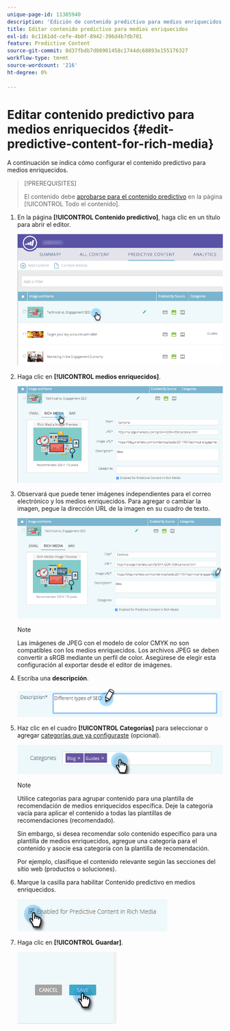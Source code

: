```yaml
---
unique-page-id: 11385940
description: 'Edición de contenido predictivo para medios enriquecidos: documentos de Marketo, documentación del producto'
title: Editar contenido predictivo para medios enriquecidos
exl-id: 6c1161dd-cefe-4b0f-8942-396d4b7db701
feature: Predictive Content
source-git-commit: 0d37fbdb7d08901458c1744dc68893e155176327
workflow-type: tm+mt
source-wordcount: '216'
ht-degree: 0%

---
```


# Editar contenido predictivo para medios enriquecidos {#edit-predictive-content-for-rich-media}

A continuación se indica cómo configurar el contenido predictivo para medios enriquecidos.

>[!PREREQUISITES]
>
>El contenido debe [aprobarse para el contenido predictivo](/help/marketo/product-docs/predictive-content/working-with-all-content/approve-a-title-for-predictive-content.md) en la página [!UICONTROL Todo el contenido].

1. En la página **[!UICONTROL Contenido predictivo]**, haga clic en un título para abrir el editor.

   ![](assets/image2017-10-3-9-3a40-3a38.png)

1. Haga clic en **[!UICONTROL medios enriquecidos]**.

   ![](assets/image2017-10-3-9-3a41-3a33.png)

1. Observará que puede tener imágenes independientes para el correo electrónico y los medios enriquecidos. Para agregar o cambiar la imagen, pegue la dirección URL de la imagen en su cuadro de texto.

   ![](assets/image2017-10-3-9-3a42-3a20.png)

   >[!NOTE]
   >
   >Las imágenes de JPEG con el modelo de color CMYK no son compatibles con los medios enriquecidos. Los archivos JPEG se deben convertir a sRGB mediante un perfil de color. Asegúrese de elegir esta configuración al exportar desde el editor de imágenes.

1. Escriba una **descripción**.

   ![](assets/image2017-10-3-9-3a43-3a43.png)

1. Haz clic en el cuadro **[!UICONTROL Categorías]** para seleccionar o agregar [categorías que ya configuraste](/help/marketo/product-docs/predictive-content/getting-started/set-up-categories.md) (opcional).

   ![](assets/image2017-10-3-9-3a55-3a57.png)

   >[!NOTE]
   >
   >Utilice categorías para agrupar contenido para una plantilla de recomendación de medios enriquecidos específica. Deje la categoría vacía para aplicar el contenido a todas las plantillas de recomendaciones (recomendado).
   >
   >Sin embargo, si desea recomendar solo contenido específico para una plantilla de medios enriquecidos, agregue una categoría para el contenido y asocie esa categoría con la plantilla de recomendación.
   >
   >Por ejemplo, clasifique el contenido relevante según las secciones del sitio web (productos o soluciones).

1. Marque la casilla para habilitar Contenido predictivo en medios enriquecidos.

   ![](assets/six-1.png)

1. Haga clic en **[!UICONTROL Guardar]**.

   ![](assets/save.png)
